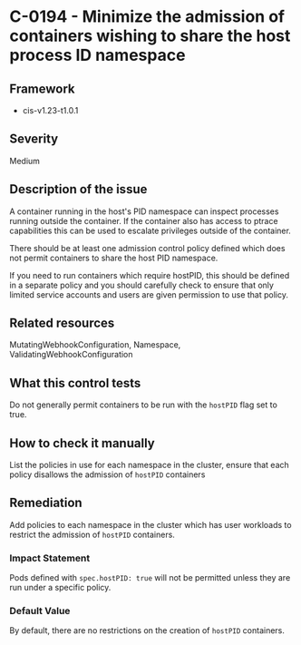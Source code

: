 # C-0194 - Minimize the admission of containers wishing to share the host process ID namespace

## Framework
* cis-v1.23-t1.0.1
 
## Severity
Medium

## Description of the issue
A container running in the host's PID namespace can inspect processes running outside the container. If the container also has access to ptrace capabilities this can be used to escalate privileges outside of the container.

 There should be at least one admission control policy defined which does not permit containers to share the host PID namespace.

 If you need to run containers which require hostPID, this should be defined in a separate policy and you should carefully check to ensure that only limited service accounts and users are given permission to use that policy.
 
## Related resources
MutatingWebhookConfiguration, Namespace, ValidatingWebhookConfiguration
 
## What this control tests 
Do not generally permit containers to be run with the `hostPID` flag set to true.
 
## How to check it manually 
List the policies in use for each namespace in the cluster, ensure that each policy disallows the admission of `hostPID` containers
 
## Remediation
Add policies to each namespace in the cluster which has user workloads to restrict the admission of `hostPID` containers.
 
### Impact Statement
Pods defined with `spec.hostPID: true` will not be permitted unless they are run under a specific policy.
 
### Default Value
By default, there are no restrictions on the creation of `hostPID` containers.
 
